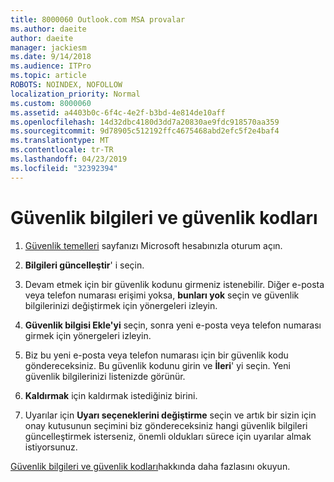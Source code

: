 ```yaml
---
title: 8000060 Outlook.com MSA provalar
ms.author: daeite
author: daeite
manager: jackiesm
ms.date: 9/14/2018
ms.audience: ITPro
ms.topic: article
ROBOTS: NOINDEX, NOFOLLOW
localization_priority: Normal
ms.custom: 8000060
ms.assetid: a4403b0c-6f4c-4e2f-b3bd-4e814de10aff
ms.openlocfilehash: 14d32dbc4180d3dd7a20830ae9fdc918570aa359
ms.sourcegitcommit: 9d78905c512192ffc4675468abd2efc5f2e4baf4
ms.translationtype: MT
ms.contentlocale: tr-TR
ms.lasthandoff: 04/23/2019
ms.locfileid: "32392394"
---
```

# <a name="security-info-and-security-codes"></a>Güvenlik bilgileri ve güvenlik kodları

1. [Güvenlik temelleri](https://account.microsoft.com/security) sayfanızı Microsoft hesabınızla oturum açın. 
    
2. **Bilgileri güncelleştir**' i seçin. 
    
3. Devam etmek için bir güvenlik kodunu girmeniz istenebilir. Diğer e-posta veya telefon numarası erişimi yoksa, **bunları yok** seçin ve güvenlik bilgilerinizi değiştirmek için yönergeleri izleyin. 
    
4. **Güvenlik bilgisi Ekle'yi** seçin, sonra yeni e-posta veya telefon numarası girmek için yönergeleri izleyin. 
    
5. Biz bu yeni e-posta veya telefon numarası için bir güvenlik kodu göndereceksiniz. Bu güvenlik kodunu girin ve **İleri**' yi seçin. Yeni güvenlik bilgilerinizi listenizde görünür. 
    
6. **Kaldırmak** için kaldırmak istediğiniz birini. 
    
7. Uyarılar için **Uyarı seçeneklerini değiştirme** seçin ve artık bir sizin için onay kutusunun seçimini biz göndereceksiniz hangi güvenlik bilgileri güncelleştirmek isterseniz, önemli oldukları sürece için uyarılar almak istiyorsunuz. 
    
[Güvenlik bilgileri ve güvenlik kodları](https://support.microsoft.com/help/12428/)hakkında daha fazlasını okuyun.
  

